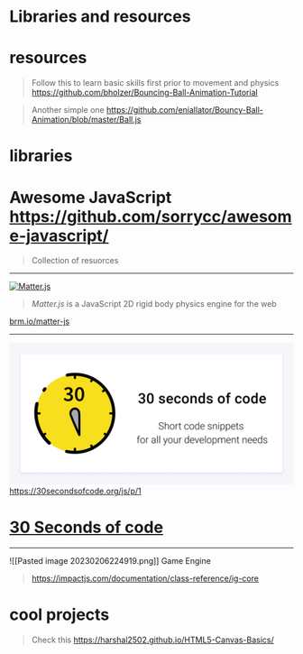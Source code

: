 # Libraries and resources



# resources

> Follow this to learn basic skills first prior to movement and physics
https://github.com/bholzer/Bouncing-Ball-Animation-Tutorial



> Another simple one
https://github.com/eniallator/Bouncy-Ball-Animation/blob/master/Ball.js




# libraries

# Awesome JavaScript https://github.com/sorrycc/awesome-javascript/
> Collection of resuorces 


---


[![Matter.js](https://camo.githubusercontent.com/77e2685e9b84be282f193a05c6571760200f8adfaf92892490ade52a596f2a7c/68747470733a2f2f62726d2e696f2f6d61747465722d6a732f696d672f6d61747465722d6a732e737667)](https://camo.githubusercontent.com/77e2685e9b84be282f193a05c6571760200f8adfaf92892490ade52a596f2a7c/68747470733a2f2f62726d2e696f2f6d61747465722d6a732f696d672f6d61747465722d6a732e737667)

> _Matter.js_ is a JavaScript 2D rigid body physics engine for the web

[brm.io/matter-js](https://brm.io/matter-js/)

---
[![Logo](https://github.com/30-seconds/30-seconds-of-code/raw/master/logo.png)](https://30secondsofcode.org/js/p/1)
https://30secondsofcode.org/js/p/1
# [30 Seconds of code](https://github.com/30-seconds/30-seconds-of-code#30-seconds-of-code)

---


![[Pasted image 20230206224919.png]]
Game Engine
> https://impactjs.com/documentation/class-reference/ig-core




# cool projects

> Check this
https://harshal2502.github.io/HTML5-Canvas-Basics/